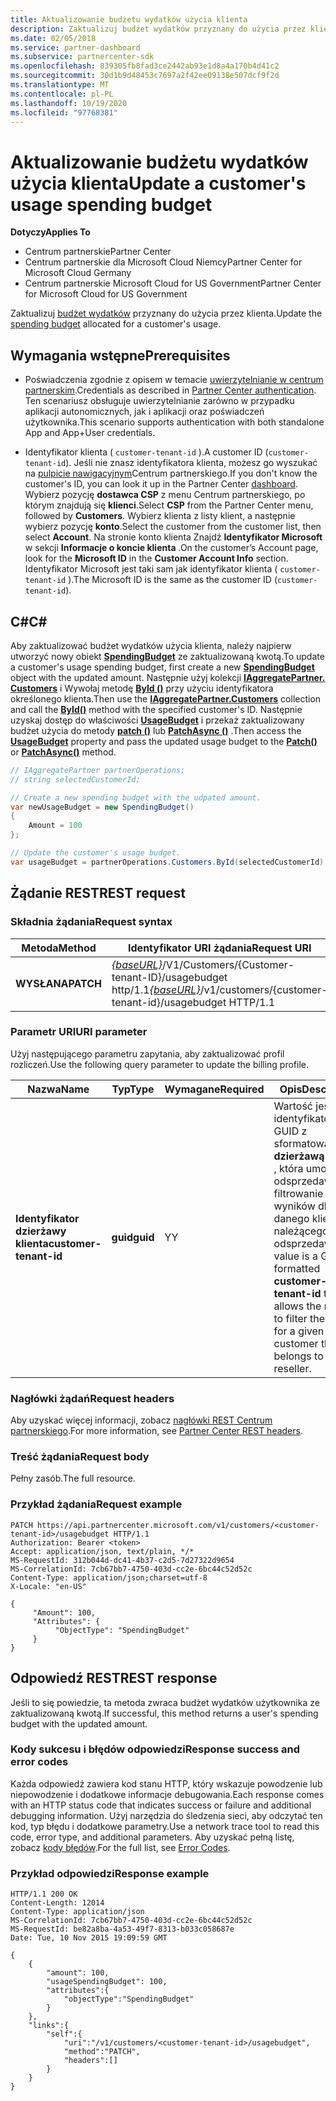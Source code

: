 ```yaml
---
title: Aktualizowanie budżetu wydatków użycia klienta
description: Zaktualizuj budżet wydatków przyznany do użycia przez klienta.
ms.date: 02/05/2018
ms.service: partner-dashboard
ms.subservice: partnercenter-sdk
ms.openlocfilehash: 839305fb8fad3ce2442ab93e1d8a4a170b4d41c2
ms.sourcegitcommit: 30d1b9d48453c7697a2f42ee09138e507dcf9f2d
ms.translationtype: MT
ms.contentlocale: pl-PL
ms.lasthandoff: 10/19/2020
ms.locfileid: "97768381"
---
```

# <a name="update-a-customers-usage-spending-budget"></a><span data-ttu-id="b5af3-103">Aktualizowanie budżetu wydatków użycia klienta</span><span class="sxs-lookup"><span data-stu-id="b5af3-103">Update a customer's usage spending budget</span></span>

<span data-ttu-id="b5af3-104">**Dotyczy**</span><span class="sxs-lookup"><span data-stu-id="b5af3-104">**Applies To**</span></span>

- <span data-ttu-id="b5af3-105">Centrum partnerskie</span><span class="sxs-lookup"><span data-stu-id="b5af3-105">Partner Center</span></span>
- <span data-ttu-id="b5af3-106">Centrum partnerskie dla Microsoft Cloud Niemcy</span><span class="sxs-lookup"><span data-stu-id="b5af3-106">Partner Center for Microsoft Cloud Germany</span></span>
- <span data-ttu-id="b5af3-107">Centrum partnerskie Microsoft Cloud for US Government</span><span class="sxs-lookup"><span data-stu-id="b5af3-107">Partner Center for Microsoft Cloud for US Government</span></span>

<span data-ttu-id="b5af3-108">Zaktualizuj [budżet wydatków](customer-usage-resources.md#customerusagesummary) przyznany do użycia przez klienta.</span><span class="sxs-lookup"><span data-stu-id="b5af3-108">Update the [spending budget](customer-usage-resources.md#customerusagesummary) allocated for a customer's usage.</span></span>

## <a name="prerequisites"></a><span data-ttu-id="b5af3-109">Wymagania wstępne</span><span class="sxs-lookup"><span data-stu-id="b5af3-109">Prerequisites</span></span>

- <span data-ttu-id="b5af3-110">Poświadczenia zgodnie z opisem w temacie [uwierzytelnianie w centrum partnerskim](partner-center-authentication.md).</span><span class="sxs-lookup"><span data-stu-id="b5af3-110">Credentials as described in [Partner Center authentication](partner-center-authentication.md).</span></span> <span data-ttu-id="b5af3-111">Ten scenariusz obsługuje uwierzytelnianie zarówno w przypadku aplikacji autonomicznych, jak i aplikacji oraz poświadczeń użytkownika.</span><span class="sxs-lookup"><span data-stu-id="b5af3-111">This scenario supports authentication with both standalone App and App+User credentials.</span></span>

- <span data-ttu-id="b5af3-112">Identyfikator klienta ( `customer-tenant-id` ).</span><span class="sxs-lookup"><span data-stu-id="b5af3-112">A customer ID (`customer-tenant-id`).</span></span> <span data-ttu-id="b5af3-113">Jeśli nie znasz identyfikatora klienta, możesz go wyszukać na [pulpicie nawigacyjnym](https://partner.microsoft.com/dashboard)Centrum partnerskiego.</span><span class="sxs-lookup"><span data-stu-id="b5af3-113">If you don't know the customer's ID, you can look it up in the Partner Center [dashboard](https://partner.microsoft.com/dashboard).</span></span> <span data-ttu-id="b5af3-114">Wybierz pozycję **dostawca CSP** z menu Centrum partnerskiego, po którym znajdują się **klienci**.</span><span class="sxs-lookup"><span data-stu-id="b5af3-114">Select **CSP** from the Partner Center menu, followed by **Customers**.</span></span> <span data-ttu-id="b5af3-115">Wybierz klienta z listy klient, a następnie wybierz pozycję **konto**.</span><span class="sxs-lookup"><span data-stu-id="b5af3-115">Select the customer from the customer list, then select **Account**.</span></span> <span data-ttu-id="b5af3-116">Na stronie konto klienta Znajdź **Identyfikator Microsoft** w sekcji **Informacje o koncie klienta** .</span><span class="sxs-lookup"><span data-stu-id="b5af3-116">On the customer’s Account page, look for the **Microsoft ID** in the **Customer Account Info** section.</span></span> <span data-ttu-id="b5af3-117">Identyfikator Microsoft jest taki sam jak identyfikator klienta ( `customer-tenant-id` ).</span><span class="sxs-lookup"><span data-stu-id="b5af3-117">The Microsoft ID is the same as the customer ID  (`customer-tenant-id`).</span></span>

## <a name="c"></a><span data-ttu-id="b5af3-118">C\#</span><span class="sxs-lookup"><span data-stu-id="b5af3-118">C\#</span></span>

<span data-ttu-id="b5af3-119">Aby zaktualizować budżet wydatków użycia klienta, należy najpierw utworzyć nowy obiekt [**SpendingBudget**](/dotnet/api/microsoft.store.partnercenter.models.usage.spendingbudget) ze zaktualizowaną kwotą.</span><span class="sxs-lookup"><span data-stu-id="b5af3-119">To update a customer's usage spending budget, first create a new [**SpendingBudget**](/dotnet/api/microsoft.store.partnercenter.models.usage.spendingbudget) object with the updated amount.</span></span> <span data-ttu-id="b5af3-120">Następnie użyj kolekcji [**IAggregatePartner. Customers**](/dotnet/api/microsoft.store.partnercenter.customers.icustomercollection) i Wywołaj metodę [**ById ()**](/dotnet/api/microsoft.store.partnercenter.customers.icustomercollection.byid) przy użyciu identyfikatora określonego klienta.</span><span class="sxs-lookup"><span data-stu-id="b5af3-120">Then use the [**IAggregatePartner.Customers**](/dotnet/api/microsoft.store.partnercenter.customers.icustomercollection) collection and call the [**ById()**](/dotnet/api/microsoft.store.partnercenter.customers.icustomercollection.byid) method with the specified customer's ID.</span></span> <span data-ttu-id="b5af3-121">Następnie uzyskaj dostęp do właściwości [**UsageBudget**](/dotnet/api/microsoft.store.partnercenter.customers.icustomer.usagebudget) i przekaż zaktualizowany budżet użycia do metody [**patch ()**](/dotnet/api/microsoft.store.partnercenter.usage.icustomerusagespendingbudget.patch) lub [**PatchAsync ()**](/dotnet/api/microsoft.store.partnercenter.usage.icustomerusagespendingbudget.patchasync) .</span><span class="sxs-lookup"><span data-stu-id="b5af3-121">Then access the [**UsageBudget**](/dotnet/api/microsoft.store.partnercenter.customers.icustomer.usagebudget) property and pass the updated usage budget to the [**Patch()**](/dotnet/api/microsoft.store.partnercenter.usage.icustomerusagespendingbudget.patch) or [**PatchAsync()**](/dotnet/api/microsoft.store.partnercenter.usage.icustomerusagespendingbudget.patchasync) method.</span></span>

``` csharp
// IAggregatePartner partnerOperations;
// string selectedCustomerId;

// Create a new spending budget with the udpated amount.
var newUsageBudget = new SpendingBudget()
{
    Amount = 100
};

// Update the customer's usage budget.
var usageBudget = partnerOperations.Customers.ById(selectedCustomerId).UsageBudget.Patch(newUsageBudget);
```

## <a name="rest-request"></a><span data-ttu-id="b5af3-122">Żądanie REST</span><span class="sxs-lookup"><span data-stu-id="b5af3-122">REST request</span></span>

### <a name="request-syntax"></a><span data-ttu-id="b5af3-123">Składnia żądania</span><span class="sxs-lookup"><span data-stu-id="b5af3-123">Request syntax</span></span>

| <span data-ttu-id="b5af3-124">Metoda</span><span class="sxs-lookup"><span data-stu-id="b5af3-124">Method</span></span>    | <span data-ttu-id="b5af3-125">Identyfikator URI żądania</span><span class="sxs-lookup"><span data-stu-id="b5af3-125">Request URI</span></span>                                                                                             |
|-----------|---------------------------------------------------------------------------------------------------------|
| <span data-ttu-id="b5af3-126">**WYSŁANA**</span><span class="sxs-lookup"><span data-stu-id="b5af3-126">**PATCH**</span></span> | <span data-ttu-id="b5af3-127">[*{baseURL}*](partner-center-rest-urls.md)/V1/Customers/{Customer-tenant-ID}/usagebudget http/1.1</span><span class="sxs-lookup"><span data-stu-id="b5af3-127">[*{baseURL}*](partner-center-rest-urls.md)/v1/customers/{customer-tenant-id}/usagebudget  HTTP/1.1</span></span> |

### <a name="uri-parameter"></a><span data-ttu-id="b5af3-128">Parametr URI</span><span class="sxs-lookup"><span data-stu-id="b5af3-128">URI parameter</span></span>

<span data-ttu-id="b5af3-129">Użyj następującego parametru zapytania, aby zaktualizować profil rozliczeń.</span><span class="sxs-lookup"><span data-stu-id="b5af3-129">Use the following query parameter to update the billing profile.</span></span>

| <span data-ttu-id="b5af3-130">Nazwa</span><span class="sxs-lookup"><span data-stu-id="b5af3-130">Name</span></span>                   | <span data-ttu-id="b5af3-131">Typ</span><span class="sxs-lookup"><span data-stu-id="b5af3-131">Type</span></span>     | <span data-ttu-id="b5af3-132">Wymagane</span><span class="sxs-lookup"><span data-stu-id="b5af3-132">Required</span></span> | <span data-ttu-id="b5af3-133">Opis</span><span class="sxs-lookup"><span data-stu-id="b5af3-133">Description</span></span>                                                                                                                                            |
|------------------------|----------|----------|--------------------------------------------------------------------------------------------------------------------------------------------------------|
| <span data-ttu-id="b5af3-134">**Identyfikator dzierżawy klienta**</span><span class="sxs-lookup"><span data-stu-id="b5af3-134">**customer-tenant-id**</span></span> | <span data-ttu-id="b5af3-135">**guid**</span><span class="sxs-lookup"><span data-stu-id="b5af3-135">**guid**</span></span> | <span data-ttu-id="b5af3-136">Y</span><span class="sxs-lookup"><span data-stu-id="b5af3-136">Y</span></span>        | <span data-ttu-id="b5af3-137">Wartość jest identyfikatorem GUID z sformatowaną **dzierżawą klienta** , która umożliwia odsprzedawcy filtrowanie wyników dla danego klienta należącego do odsprzedawcy.</span><span class="sxs-lookup"><span data-stu-id="b5af3-137">The value is a GUID formatted **customer-tenant-id** that allows the reseller to filter the results for a given customer that belongs to the reseller.</span></span> |

### <a name="request-headers"></a><span data-ttu-id="b5af3-138">Nagłówki żądań</span><span class="sxs-lookup"><span data-stu-id="b5af3-138">Request headers</span></span>

<span data-ttu-id="b5af3-139">Aby uzyskać więcej informacji, zobacz [nagłówki REST Centrum partnerskiego](headers.md).</span><span class="sxs-lookup"><span data-stu-id="b5af3-139">For more information, see [Partner Center REST headers](headers.md).</span></span>

### <a name="request-body"></a><span data-ttu-id="b5af3-140">Treść żądania</span><span class="sxs-lookup"><span data-stu-id="b5af3-140">Request body</span></span>

<span data-ttu-id="b5af3-141">Pełny zasób.</span><span class="sxs-lookup"><span data-stu-id="b5af3-141">The full resource.</span></span>

### <a name="request-example"></a><span data-ttu-id="b5af3-142">Przykład żądania</span><span class="sxs-lookup"><span data-stu-id="b5af3-142">Request example</span></span>

```http
PATCH https://api.partnercenter.microsoft.com/v1/customers/<customer-tenant-id>/usagebudget HTTP/1.1
Authorization: Bearer <token>
Accept: application/json, text/plain, */*
MS-RequestId: 312b044d-dc41-4b37-c2d5-7d27322d9654
MS-CorrelationId: 7cb67bb7-4750-403d-cc2e-6bc44c52d52c
Content-Type: application/json;charset=utf-8
X-Locale: "en-US"

{
     "Amount": 100,
     "Attributes": {
          "ObjectType": "SpendingBudget"
     }
}
```

## <a name="rest-response"></a><span data-ttu-id="b5af3-143">Odpowiedź REST</span><span class="sxs-lookup"><span data-stu-id="b5af3-143">REST response</span></span>

<span data-ttu-id="b5af3-144">Jeśli to się powiedzie, ta metoda zwraca budżet wydatków użytkownika ze zaktualizowaną kwotą.</span><span class="sxs-lookup"><span data-stu-id="b5af3-144">If successful, this method returns a user's spending budget with the updated amount.</span></span>

### <a name="response-success-and-error-codes"></a><span data-ttu-id="b5af3-145">Kody sukcesu i błędów odpowiedzi</span><span class="sxs-lookup"><span data-stu-id="b5af3-145">Response success and error codes</span></span>

<span data-ttu-id="b5af3-146">Każda odpowiedź zawiera kod stanu HTTP, który wskazuje powodzenie lub niepowodzenie i dodatkowe informacje debugowania.</span><span class="sxs-lookup"><span data-stu-id="b5af3-146">Each response comes with an HTTP status code that indicates success or failure and additional debugging information.</span></span> <span data-ttu-id="b5af3-147">Użyj narzędzia do śledzenia sieci, aby odczytać ten kod, typ błędu i dodatkowe parametry.</span><span class="sxs-lookup"><span data-stu-id="b5af3-147">Use a network trace tool to read this code, error type, and additional parameters.</span></span> <span data-ttu-id="b5af3-148">Aby uzyskać pełną listę, zobacz [kody błędów](error-codes.md).</span><span class="sxs-lookup"><span data-stu-id="b5af3-148">For the full list, see [Error Codes](error-codes.md).</span></span>

### <a name="response-example"></a><span data-ttu-id="b5af3-149">Przykład odpowiedzi</span><span class="sxs-lookup"><span data-stu-id="b5af3-149">Response example</span></span>

```http
HTTP/1.1 200 OK
Content-Length: 12014
Content-Type: application/json
MS-CorrelationId: 7cb67bb7-4750-403d-cc2e-6bc44c52d52c
MS-RequestId: be82a8ba-4a53-49f7-8313-b033c058687e
Date: Tue, 10 Nov 2015 19:09:59 GMT

{
    {
        "amount": 100,
        "usageSpendingBudget": 100,
        "attributes":{
            "objectType":"SpendingBudget"
        }
    },
    "links":{
        "self":{
            "uri":"/v1/customers/<customer-tenant-id>/usagebudget",
            "method":"PATCH",
            "headers":[]
        }
    }
}
```
